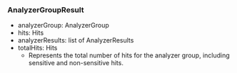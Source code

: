 ### AnalyzerGroupResult
- analyzerGroup: AnalyzerGroup
- hits: Hits
- analyzerResults: list of AnalyzerResults
- totalHits: Hits
  -  Represents the total number of hits for the  analyzer group, including sensitive and non-sensitive hits.
